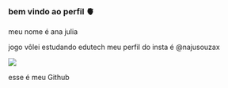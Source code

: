 ### bem vindo ao perfil 🫀

meu nome é ana julia 

jogo vôlei 
estudando edutech
meu perfil do insta é @najusouzax

![](https://media.tenor.com/NOGjHRHDL_cAAAAC/naruto-uzumaki-naruto.gif)

 esse é meu Github
